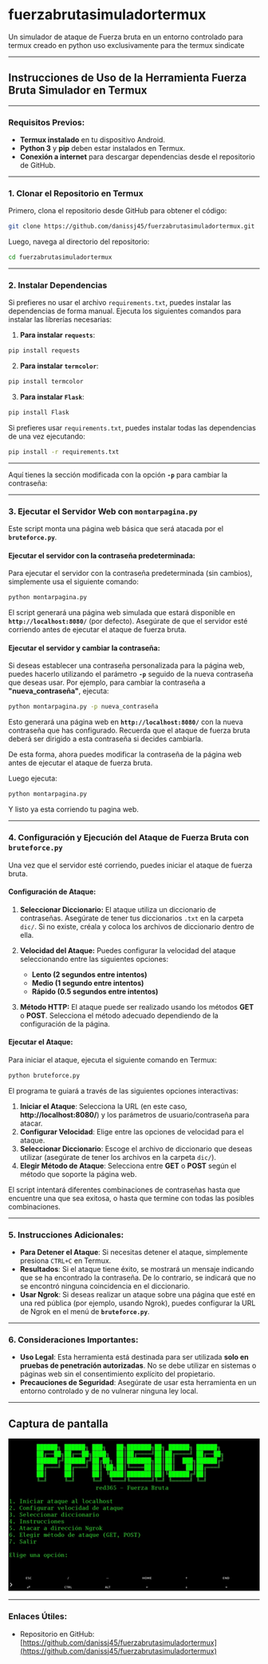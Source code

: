 # fuerzabrutasimuladortermux
Un simulador de ataque de Fuerza bruta en un entorno controlado para termux creado en python uso exclusivamente para the termux sindicate

---
## **Instrucciones de Uso de la Herramienta Fuerza Bruta Simulador en Termux**
---

### Requisitos Previos:
- **Termux instalado** en tu dispositivo Android.
- **Python 3** y **pip** deben estar instalados en Termux.
- **Conexión a internet** para descargar dependencias desde el repositorio de GitHub.

---

### **1. Clonar el Repositorio en Termux**

Primero, clona el repositorio desde GitHub para obtener el código:

```bash
git clone https://github.com/danissj45/fuerzabrutasimuladortermux.git
```

Luego, navega al directorio del repositorio:

```bash
cd fuerzabrutasimuladortermux
```

---

### **2. Instalar Dependencias**

Si prefieres no usar el archivo `requirements.txt`, puedes instalar las dependencias de forma manual. Ejecuta los siguientes comandos para instalar las librerías necesarias:

1. **Para instalar `requests`**:

```bash
pip install requests
```

2. **Para instalar `termcolor`**:

```bash
pip install termcolor
```

3. **Para instalar `Flask`**:

```bash
pip install Flask
```

Si prefieres usar `requirements.txt`, puedes instalar todas las dependencias de una vez ejecutando:

```bash
pip install -r requirements.txt
```

---

Aquí tienes la sección modificada con la opción **`-p`** para cambiar la contraseña:

---

### **3. Ejecutar el Servidor Web con `montarpagina.py`**

Este script monta una página web básica que será atacada por el **`bruteforce.py`**.

#### **Ejecutar el servidor con la contraseña predeterminada:**

Para ejecutar el servidor con la contraseña predeterminada (sin cambios), simplemente usa el siguiente comando:

```bash
python montarpagina.py
```

El script generará una página web simulada que estará disponible en **`http://localhost:8080/`** (por defecto). Asegúrate de que el servidor esté corriendo antes de ejecutar el ataque de fuerza bruta.

#### **Ejecutar el servidor y cambiar la contraseña:**

Si deseas establecer una contraseña personalizada para la página web, puedes hacerlo utilizando el parámetro **`-p`** seguido de la nueva contraseña que deseas usar. Por ejemplo, para cambiar la contraseña a **"nueva_contraseña"**, ejecuta:

```bash
python montarpagina.py -p nueva_contraseña
```

Esto generará una página web en **`http://localhost:8080/`** con la nueva contraseña que has configurado. Recuerda que el ataque de fuerza bruta deberá ser dirigido a esta contraseña si decides cambiarla.

De esta forma, ahora puedes modificar la contraseña de la página web antes de ejecutar el ataque de fuerza bruta.

Luego ejecuta:

```bash
python montarpagina.py
```
Y listo ya esta corriendo tu pagina web.

---

### **4. Configuración y Ejecución del Ataque de Fuerza Bruta con `bruteforce.py`**

Una vez que el servidor esté corriendo, puedes iniciar el ataque de fuerza bruta.

#### **Configuración de Ataque:**

1. **Seleccionar Diccionario:**
   El ataque utiliza un diccionario de contraseñas. Asegúrate de tener tus diccionarios `.txt` en la carpeta `dic/`. Si no existe, créala y coloca los archivos de diccionario dentro de ella.

2. **Velocidad del Ataque:**
   Puedes configurar la velocidad del ataque seleccionando entre las siguientes opciones:
   - **Lento (2 segundos entre intentos)**
   - **Medio (1 segundo entre intentos)**
   - **Rápido (0.5 segundos entre intentos)**

3. **Método HTTP:**
   El ataque puede ser realizado usando los métodos **GET** o **POST**. Selecciona el método adecuado dependiendo de la configuración de la página.

#### **Ejecutar el Ataque:**

Para iniciar el ataque, ejecuta el siguiente comando en Termux:

```bash
python bruteforce.py
```

El programa te guiará a través de las siguientes opciones interactivas:

1. **Iniciar el Ataque**: Selecciona la URL (en este caso, **http://localhost:8080/**) y los parámetros de usuario/contraseña para atacar.
2. **Configurar Velocidad**: Elige entre las opciones de velocidad para el ataque.
3. **Seleccionar Diccionario**: Escoge el archivo de diccionario que deseas utilizar (asegúrate de tener los archivos en la carpeta `dic/`).
4. **Elegir Método de Ataque**: Selecciona entre **GET** o **POST** según el método que soporte la página web.

El script intentará diferentes combinaciones de contraseñas hasta que encuentre una que sea exitosa, o hasta que termine con todas las posibles combinaciones.

---

### **5. Instrucciones Adicionales:**

- **Para Detener el Ataque**: Si necesitas detener el ataque, simplemente presiona `CTRL+C` en Termux.
- **Resultados**: Si el ataque tiene éxito, se mostrará un mensaje indicando que se ha encontrado la contraseña. De lo contrario, se indicará que no se encontró ninguna coincidencia en el diccionario.
- **Usar Ngrok**: Si deseas realizar un ataque sobre una página que esté en una red pública (por ejemplo, usando Ngrok), puedes configurar la URL de Ngrok en el menú de **`bruteforce.py`**.

---

### **6. Consideraciones Importantes:**

- **Uso Legal**: Esta herramienta está destinada para ser utilizada **solo en pruebas de penetración autorizadas**. No se debe utilizar en sistemas o páginas web sin el consentimiento explícito del propietario.
- **Precauciones de Seguridad**: Asegúrate de usar esta herramienta en un entorno controlado y de no vulnerar ninguna ley local.

---
Captura de pantalla
---

![Logo de Fuerza Bruta Simulador](20241119_221757.jpg)

---

### **Enlaces Útiles:**

- Repositorio en GitHub: [https://github.com/danissj45/fuerzabrutasimuladortermux](https://github.com/danissj45/fuerzabrutasimuladortermux)
